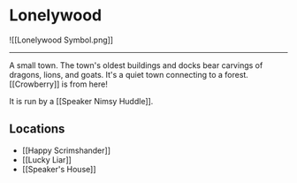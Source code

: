 # Lonelywood

![[Lonelywood Symbol.png]]

---

A small town. The town's oldest buildings and docks bear carvings of dragons, lions, and goats. It's a quiet town connecting to a forest. [[Crowberry]] is from here!

It is run by a [[Speaker Nimsy Huddle]].

## Locations
- [[Happy Scrimshander]]
- [[Lucky Liar]]
- [[Speaker's House]]
